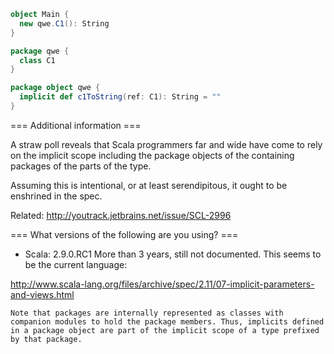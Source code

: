 ```scala
object Main {
  new qwe.C1(): String
}

package qwe {
  class C1
}

package object qwe {
  implicit def c1ToString(ref: C1): String = ""
}
```

=== Additional information ===

A straw poll reveals that Scala programmers far and wide have come to rely on the implicit scope including the package objects of the containing packages of the parts of the type.

Assuming this is intentional, or at least serendipitous, it ought to be enshrined in the spec.

Related: http://youtrack.jetbrains.net/issue/SCL-2996

=== What versions of the following are you using? ===
  - Scala: 2.9.0.RC1
More than 3 years, still not documented.
This seems to be the current language:

http://www.scala-lang.org/files/archive/spec/2.11/07-implicit-parameters-and-views.html

```
Note that packages are internally represented as classes with companion modules to hold the package members. Thus, implicits defined in a package object are part of the implicit scope of a type prefixed by that package.
```
